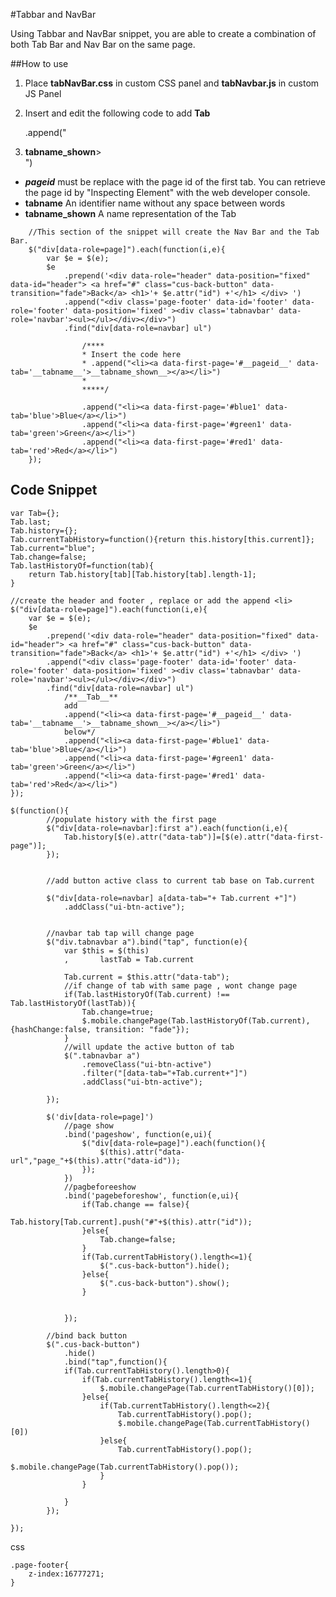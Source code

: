 #Tabbar and NavBar

Using Tabbar and NavBar snippet, you are able to create a combination of both Tab Bar and Nav Bar on the same page.


##How to use

1) Place <b>tabNavBar.css</b> in custom CSS panel and <b>tabNavbar.js</b> in custom JS Panel

2) Insert and edit the following code to add <b>Tab</b>

    .append("<li><a data-first-page='#__pageid__' data-tab='__tabname__'>__tabname_shown__></a></li>") 

- **___pageid___** must be replace with the page id of the first tab. You can retrieve the page id by "Inspecting Element" with the web developer console.
- **__tabname__** An identifier name without any space between words 
- **__tabname_shown__** A name representation of the Tab

```
    //This section of the snippet will create the Nav Bar and the Tab Bar.
    $("div[data-role=page]").each(function(i,e){
        var $e = $(e);
        $e
            .prepend('<div data-role="header" data-position="fixed" data-id="header"> <a href="#" class="cus-back-button" data-transition="fade">Back</a> <h1>'+ $e.attr("id") +'</h1> </div> ')
            .append("<div class='page-footer' data-id='footer' data-role='footer' data-position='fixed' ><div class='tabnavbar' data-role='navbar'><ul></ul></div></div>")
            .find("div[data-role=navbar] ul")

                /**** 
                * Insert the code here
                * .append("<li><a data-first-page='#__pageid__' data-tab='__tabname__'>__tabname_shown__></a></li>") 
                *
                *****/

                .append("<li><a data-first-page='#blue1' data-tab='blue'>Blue</a></li>")
                .append("<li><a data-first-page='#green1' data-tab='green'>Green</a></li>")
                .append("<li><a data-first-page='#red1' data-tab='red'>Red</a></li>")
    });
```
## Code Snippet


    var Tab={};
    Tab.last;
    Tab.history={};
    Tab.currentTabHistory=function(){return this.history[this.current]};
    Tab.current="blue";
    Tab.change=false;
    Tab.lastHistoryOf=function(tab){
        return Tab.history[tab][Tab.history[tab].length-1];
    }
    
    //create the header and footer , replace or add the append <li>
    $("div[data-role=page]").each(function(i,e){
    	var $e = $(e);
    	$e
    		.prepend('<div data-role="header" data-position="fixed" data-id="header"> <a href="#" class="cus-back-button" data-transition="fade">Back</a> <h1>'+ $e.attr("id") +'</h1> </div> ')
    		.append("<div class='page-footer' data-id='footer' data-role='footer' data-position='fixed' ><div class='tabnavbar' data-role='navbar'><ul></ul></div></div>")
    		.find("div[data-role=navbar] ul")
    			/**__Tab__**
    			add 
    			.append("<li><a data-first-page='#__pageid__' data-tab='__tabname__'>__tabname_shown__></a></li>") 
    			below*/
    			.append("<li><a data-first-page='#blue1' data-tab='blue'>Blue</a></li>")
    			.append("<li><a data-first-page='#green1' data-tab='green'>Green</a></li>")
    			.append("<li><a data-first-page='#red1' data-tab='red'>Red</a></li>")
    });
    	
    $(function(){
    		//populate history with the first page
    		$("div[data-role=navbar]:first a").each(function(i,e){
    			Tab.history[$(e).attr("data-tab")]=[$(e).attr("data-first-page")];
    		});
    
    		
    		//add button active class to current tab base on Tab.current
    
    		$("div[data-role=navbar] a[data-tab="+ Tab.current +"]")
    			.addClass("ui-btn-active");
    		
    		
    		//navbar tab tap will change page
    		$("div.tabnavbar a").bind("tap", function(e){
    			var $this = $(this)
    			,		lastTab = Tab.current
    			
    			Tab.current = $this.attr("data-tab");
    			//if change of tab with same page , wont change page
    			if(Tab.lastHistoryOf(Tab.current) !== Tab.lastHistoryOf(lastTab)){
    				Tab.change=true;
    				$.mobile.changePage(Tab.lastHistoryOf(Tab.current),{hashChange:false, transition: "fade"});
    			}
    			//will update the active button of tab
    			$(".tabnavbar a")
    				.removeClass("ui-btn-active")
    				.filter("[data-tab="+Tab.current+"]")
    				.addClass("ui-btn-active");
    				
    		});
    		
    		$('div[data-role=page]')
    			//page show
    			.bind('pageshow', function(e,ui){
    				$("div[data-role=page]").each(function(){
    					$(this).attr("data-url","page_"+$(this).attr("data-id"));
    				});
    			})
    			//pagbeforeeshow
    			.bind('pagebeforeshow', function(e,ui){
    				if(Tab.change == false){
    					Tab.history[Tab.current].push("#"+$(this).attr("id"));
    				}else{
    					Tab.change=false;
    				}
    				if(Tab.currentTabHistory().length<=1){
    					$(".cus-back-button").hide();
    				}else{
    					$(".cus-back-button").show();
    				}
    				
    				
    			});
    		
    		//bind back button
    		$(".cus-back-button")
    			.hide()
    			.bind("tap",function(){
    			if(Tab.currentTabHistory().length>0){
    				if(Tab.currentTabHistory().length<=1){
    					$.mobile.changePage(Tab.currentTabHistory()[0]);
    				}else{
    					if(Tab.currentTabHistory().length<=2){
    						Tab.currentTabHistory().pop();
    						$.mobile.changePage(Tab.currentTabHistory()[0])
    					}else{
    						Tab.currentTabHistory().pop();
    						$.mobile.changePage(Tab.currentTabHistory().pop());
    					}
    				}
    				
    			}
    		});
    		
    });



css

    .page-footer{
    	z-index:16777271;
    }
